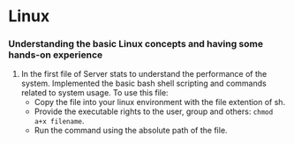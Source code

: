 # Linux
<h3>Understanding the basic Linux concepts and having some hands-on experience</h3>

1. In the first file of Server stats to understand the performance of the system. Implemented the basic bash shell scripting and commands related to system usage. To use this file:
   - Copy the file into your linux environment with the file extention of sh.
   - Provide the executable rights to the user, group and others: `chmod a+x filename`.
   - Run the command using the absolute path of the file. 
